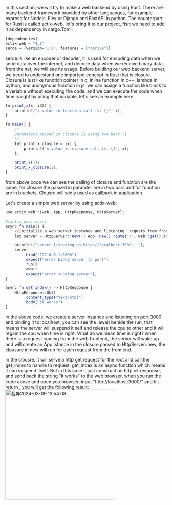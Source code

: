 In this section, we will try to make a web backend by using Rust. There are many backend framework provided by other languanges, for example express for Nodejs, Flex or Django and FastAPI in python. 
The counterpart for Rust is called actix-web, let's bring it to our project, fisrt we need to add it as dependency in cargo.Toml:
```r
[dependencies]
actix-web = "4.1"
serde = {version="1.0", features = ["derive"]}
```
serde is like an encoder or decoder, it is used for encoding data when we send data over the internet, and decode data when we receive binary data from the net, we will see its usage. Before buidling our
web backend server, we need to understand one important concept in Rust that is closure. Closure is just like function pointer in c, inline function in c++, lambda in python, and anonymous function in js,
we can assign a function like block to a veriable without executing the code, and we can execute the code when time is right by using that variable, let's see an example here:
```js
fn print_x(x: i32) {
    println!("x value in function call is: {}", x);
}

fn main() {
    /*
    parameters passed in closure is using two bars ||
    */
    let print_x_closure = |x| {
        println!("x value in closure call is: {}", x);
    };

    print_x(1);
    print_x_closure(2);
}
```
from above code we can see the calling of closure and function are the same, for closure the passed in paramter are in two bars and for function are in brackets. Clousre will widly used as callback in application.


Let's create a simple web server by using actix-web:
```r
use actix_web::{web, App, HttpResponse, HttpServer};

#[actix_web::main]
async fn main() {
    //initialize a web server instance and listening  requsts from frontend
    let server = HttpServer::new(|| App::new().route("/", web::get().to(get_index)));

    println!("server listening on http://localhost:3000...");
    server
        .bind("127.0.0.1:3000")
        .expect("error bidng server to port")
        .run()
        .await
        .expect("error running server");
}

async fn get_index() -> HttpResponse {
    HttpResponse::Ok()
        .content_type("text/html")
        .body("it works")
}
```

In the above code, we create a server instance and listening on port 3000 and binding it to localhost, you can see the .await behide the run, that means the server will suspend it self and release the cpu
to other and it will regain the cpu when time is right. What do we mean time is right? when there is a request coming from the web frontend, the server will wake up and will create an App istance in the
closure passed to HttpServer::new, the clousure in new will run for each request from the from end.

In the clousre, it will serve a http get request for the root and call the get_index to handle to request. get_index is an async function which means it can suspend itself. But in this case it just construct
an http ok response, and send back the string "it works" to the web browser, when you run the code above and open you browser, input "http://localhost:3000/" and hit return , you will get the following result:
<img width="343" alt="截屏2024-03-09 13 54 08" src="https://github.com/wycl16514/rust_concurrency_web_bacend/assets/7506958/2393b552-1921-4fb6-96fb-2417171a8716">

